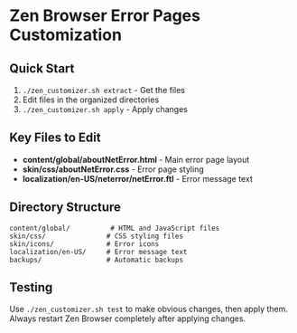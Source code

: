 # Zen Browser Error Pages Customization

## Quick Start
1. `./zen_customizer.sh extract` - Get the files
2. Edit files in the organized directories
3. `./zen_customizer.sh apply` - Apply changes

## Key Files to Edit
- **content/global/aboutNetError.html** - Main error page layout
- **skin/css/aboutNetError.css** - Error page styling
- **localization/en-US/neterror/netError.ftl** - Error message text

## Directory Structure
```
content/global/          # HTML and JavaScript files
skin/css/               # CSS styling files
skin/icons/             # Error icons
localization/en-US/     # Error message text
backups/                # Automatic backups
```

## Testing
Use `./zen_customizer.sh test` to make obvious changes, then apply them.
Always restart Zen Browser completely after applying changes.
